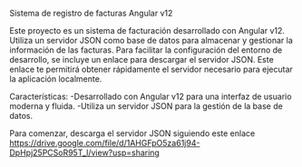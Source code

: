 Sistema de registro de facturas Angular v12

Este proyecto es un sistema de facturación desarrollado con Angular v12. Utiliza un servidor JSON como base de datos para almacenar y gestionar la información de las facturas. Para facilitar la configuración del entorno de desarrollo, se incluye un enlace para descargar el servidor JSON. Este enlace te permitirá obtener rápidamente el servidor necesario para ejecutar la aplicación localmente.

Características:
    -Desarrollado con Angular v12 para una interfaz de usuario moderna y fluida.
    -Utiliza un servidor JSON para la gestión de la base de datos.

Para comenzar, descarga el servidor JSON siguiendo este enlace https://drive.google.com/file/d/1AHGFpO5za61j94-DpHpj25PCSoR95T_l/view?usp=sharing
